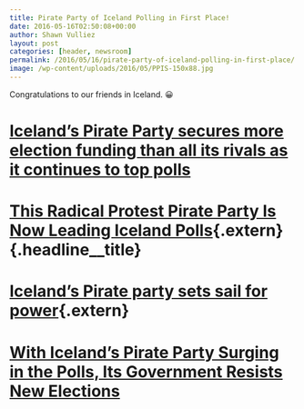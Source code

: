 ```yaml
---
title: Pirate Party of Iceland Polling in First Place!
date: 2016-05-16T02:50:08+00:00
author: Shawn Vulliez
layout: post
categories: [header, newsroom]
permalink: /2016/05/16/pirate-party-of-iceland-polling-in-first-place/
image: /wp-content/uploads/2016/05/PPIS-150x88.jpg
---
```

Congratulations to our friends in Iceland. 😀

<h1 itemprop="headline" class=" ">
  <a class="extern" href="http://www.independent.co.uk/news/world/europe/icelands-pirate-party-secures-more-election-funding-than-all-its-rivals-as-it-continues-to-top-polls-a7027606.html">Iceland&#8217;s Pirate Party secures more election funding than all its rivals as it continues to top polls</a>
</h1>

# [This Radical Protest Pirate Party Is Now Leading Iceland Polls](http://www.huffingtonpost.com/entry/pirate-party-iceland_us_5706a2fee4b0b90ac2718d40){.extern} {.headline__title}

# [Iceland’s Pirate party sets sail for power](http://www.ft.com/cms/s/0/2b2d336c-fefe-11e5-ac98-3c15a1aa2e62.html#axzz48nbA9UPU){.extern}

<h1 class="Post-title" data-reactid=".ti.1.0.0.3.0.1.0.1.0">
  <a class="Post-title-link" href="https://theintercept.com/2016/04/07/icelands-government-tries-cling-protesters-pirates-gates/" data-reactid=".ti.1.0.0.3.0.1.0.1.0.0">With Iceland’s Pirate Party Surging in the Polls, Its Government Resists New Elections</a>
</h1>